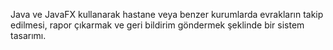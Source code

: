 Java ve JavaFX kullanarak  hastane veya benzer kurumlarda evrakların takip edilmesi, rapor çıkarmak ve geri bildirim göndermek şeklinde bir sistem tasarımı.
